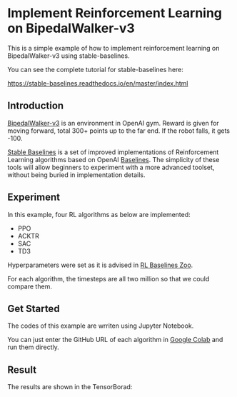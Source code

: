 # Implement Reinforcement Learning on BipedalWalker-v3
This is a simple example of how to implement reinforcement learning on BipedalWalker-v3 using stable-baselines.

You can see the complete tutorial for stable-baselines here:

https://stable-baselines.readthedocs.io/en/master/index.html


## Introduction
[BipedalWalker-v3](https://gym.openai.com/envs/BipedalWalker-v2/) is an environment in OpenAI gym. Reward is given for moving forward, total 300+ points up to the far end. If the robot falls, it gets -100.

[Stable Baselines](https://github.com/hill-a/stable-baselines) is a set of improved implementations of Reinforcement Learning algorithms based on OpenAI [Baselines](https://github.com/openai/baselines). The simplicity of these tools will allow beginners to experiment with a more advanced toolset, without being buried in implementation details.


## Experiment
In this example, four RL algorithms as below are implemented:
- PPO
- ACKTR
- SAC
- TD3

Hyperparameters were set as it is advised in [RL Baselines Zoo](https://github.com/araffin/rl-baselines-zoo).

For each algorithm, the timesteps are all two million so that we could compare them.


## Get Started
The codes of this example are wrriten using Jupyter Notebook.

You can just enter the GitHub URL of each algorithm in [Google Colab](https://colab.research.google.com/) and run them directly.


## Result
The results are shown in the TensorBorad:

